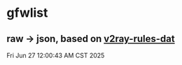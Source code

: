 # gfwlist
## raw -> json, based on [v2ray-rules-dat](https://github.com/Loyalsoldier/v2ray-rules-dat)
Fri Jun 27 12:00:43 AM CST 2025


